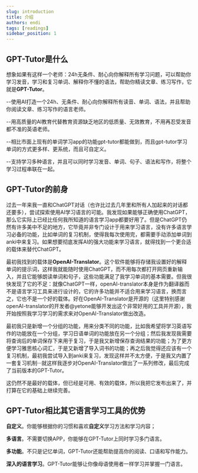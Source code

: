 ```yaml
---
slug: introduction
title: 介绍
authors: endi
tags: [readings]
sidebar_position: 1
---
```


## GPT-Tutor是什么

想象如果有这样一个老师：24h无条件、耐心向你解释所有学习问题，可以帮助你学习发音，学习和复习单词、解释你不懂的语法，帮助你精读文章、练习写作，它就是**GPT-Tutor**。

--使用AI打造一个24h、无条件、耐心向你解释所有读音、单词、语法，并且帮助你阅读文章、练习写作的语言老师。

--用高质量的AI教育代替教育资源缺乏地区的低质量、无效教育，不用再忍受发音都不准的英语老师。

--相比市面上现有的单词学习app的功能gpt-tutor都能做到，而且gpt-tutor学习单词的方式更多样、更系统，而且可自定义。

--支持学习多种语言，并且可以同时学习发音、单词、句子、语法和写作，将整个学习过程串联在一起。

## GPT-Tutor的前身

过去一年来我一直和ChatGPT对话（也许比过去几年里和所有人加起来的对话都还要多），尝试探索使用AI学习语言的可能。我发现如果能够正确使用ChatGPT，那么它实际上已经比任何我所知道的语言学习app都要好用了。但是ChatGPT仍然有许多美中不足的地方，它毕竟并非专门设计于用来学习语言，没有许多语言学习必备的功能，比如单词的复习机制，使得我每次使用完，都需要手动添加单词到anki中来复习。如果想要彻底发挥AI的强大功能来学习语言，就得找到一个更合适的载体来替代ChatGPT。

最初我找到的载体是**OpenAI-Translator**。这个软件能够将存储我设置好的解释单词的提示词，这样我就能随时使用ChatGPT，而不用每次都打开网页重新输入，并且它能够朗读单词和句子，这些功能满足了我学习单词的基本需要。但我很快发现了它的不足：就像ChatGPT一样，openAI-translator本身是作为翻译器而不是语言学习工具来进行设计的，它的许多功能并不适合用来学习语言，换而言之，它也不是一个好的载体。好在OpenAI-Translator是开源的（这里特别感谢openAI-translator的开发者@yetone能够开发出这个非常好用的工具并开源），我开始按照我学习学习的需求来对OpenAI-Translator做出改造。

最初我只是新增一个分组的功能，用来分类不同的功能，比如我希望将学习英语写作的功能放在一个分组，学习日语单词的功能放在另一个分组；然后我发现我需要将查询后的单词保存下来用于复习，于是我又新增保存查询结果的功能；为了更方便学习雅思核心词汇，于是又新增了导入词书的功能；再之后我觉得还应该有一个复习机制，最初我尝试导入到anki来复习，发现这样并不太方便，于是我又内置了一套复习机制···就这样我逐步对OpenAI-Translator做出了一系列修改，最后完成了当前版本的GPT-Tutor。

这仍然不是最好的载体，但已经是可用、有效的载体，所以我把它发布出来了，并打算在它的基础上继续完善。

## GPT-Tutor相比其它语言学习工具的优势


**自定义**。你能够根据你的习惯和喜欢**自定义**学习方法和学习内容；

**多语言**。不需要切换APP，你能够在GPT-Tutor上同时学习多门语言。

**多功能**。不只是记忆单词，GPT-Tutor还能帮助提高你的阅读、口语和写作能力。

**深入的语言学习**。GPT-Tutor能够让你像母语使用者一样学习并掌握一门语言。
